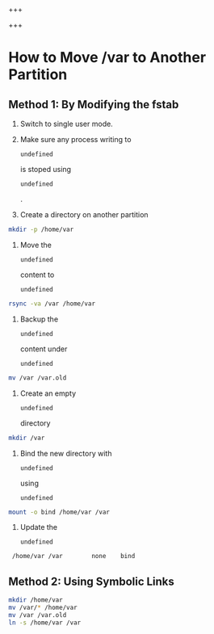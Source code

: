 
+++

+++
# How to Move /var to Another Partition

## Method 1: By Modifying the fstab

1.  Switch to single user mode.
2.  Make sure any process writing to 

    ```
    undefined
    ```

     is stoped using 

    ```
    undefined
    ```

    .
3.  Create a directory on another partition

```bash 
mkdir -p /home/var
```

1.  Move the 

    ```
    undefined
    ```

     content to 

    ```
    undefined
    ```

```bash 
rsync -va /var /home/var
```

1.  Backup the 

    ```
    undefined
    ```

     content under 

    ```
    undefined
    ```

```bash 
mv /var /var.old
```

1.  Create an empty 

    ```
    undefined
    ```

     directory

```bash 
mkdir /var
```

1.  Bind the new directory with 

    ```
    undefined
    ```

     using 

    ```
    undefined
    ```

```bash 
mount -o bind /home/var /var
```

1.  Update the 

    ```
    undefined
    ```

```bash 
 /home/var /var        none    bind
```

## Method 2: Using Symbolic Links

```bash 
mkdir /home/var
mv /var/* /home/var
mv /var /var.old
ln -s /home/var /var
```

